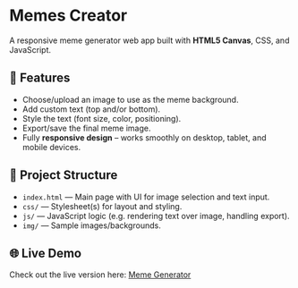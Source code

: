 # Memes Creator

A responsive meme generator web app built with **HTML5 Canvas**, CSS, and JavaScript.

## 🧰 Features

- Choose/upload an image to use as the meme background.  
- Add custom text (top and/or bottom).  
- Style the text (font size, color, positioning).  
- Export/save the final meme image.  
- Fully **responsive design** – works smoothly on desktop, tablet, and mobile devices.  

## 📂 Project Structure

- `index.html` — Main page with UI for image selection and text input.  
- `css/` — Stylesheet(s) for layout and styling.  
- `js/` — JavaScript logic (e.g. rendering text over image, handling export).  
- `img/` — Sample images/backgrounds.  

## 🌐 Live Demo

Check out the live version here: [Meme Generator](https://itaish-bzu.github.io/Memes/)

